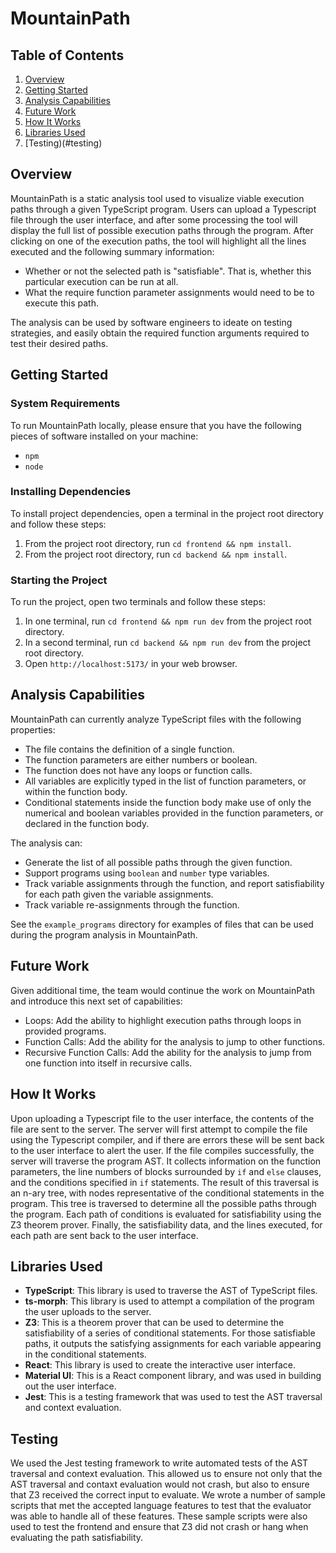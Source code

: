 # MountainPath

## Table of Contents

1. [Overview](#overview)
2. [Getting Started](#getting-started)
3. [Analysis Capabilities](#analysis-capabilities)
4. [Future Work](#future-work)
5. [How It Works](#how-it-works)
6. [Libraries Used](#libraries-used)
7. [Testing)(#testing)

## Overview

MountainPath is a static analysis tool used to visualize viable execution paths through a given TypeScript program.
Users can upload a Typescript file through the user interface, and after some processing the tool will display the full list of possible execution paths through the program.
After clicking on one of the execution paths, the tool will highlight all the lines executed and the following summary information:

- Whether or not the selected path is "satisfiable". That is, whether this particular execution can be run at all.
- What the require function parameter assignments would need to be to execute this path.

The analysis can be used by software engineers to ideate on testing strategies, and easily obtain the required function arguments required to test their desired paths.

## Getting Started

### System Requirements

To run MountainPath locally, please ensure that you have the following pieces of software installed on your machine:

- `npm`
- `node`

### Installing Dependencies

To install project dependencies, open a terminal in the project root directory and follow these steps:

1. From the project root directory, run `cd frontend && npm install`.
2. From the project root directory, run `cd backend && npm install`.

### Starting the Project

To run the project, open two terminals and follow these steps:

1. In one terminal, run `cd frontend && npm run dev` from the project root directory.
2. In a second terminal, run `cd backend && npm run dev` from the project root directory.
3. Open `http://localhost:5173/` in your web browser.

## Analysis Capabilities

MountainPath can currently analyze TypeScript files with the following properties:

- The file contains the definition of a single function.
- The function parameters are either numbers or boolean.
- The function does not have any loops or function calls.
- All variables are explicitly typed in the list of function parameters, or within the function body.
- Conditional statements inside the function body make use of only the numerical and boolean variables provided in the function parameters, or declared in the function body.

The analysis can:

- Generate the list of all possible paths through the given function.
- Support programs using `boolean` and `number` type variables.
- Track variable assignments through the function, and report satisfiability for each path given the variable assignments.
- Track variable re-assignments through the function.

See the `example_programs` directory for examples of files that can be used during the program analysis in MountainPath.

## Future Work

Given additional time, the team would continue the work on MountainPath and introduce this next set of capabilities:

- Loops: Add the ability to highlight execution paths through loops in provided programs.
- Function Calls: Add the ability for the analysis to jump to other functions.
- Recursive Function Calls: Add the ability for the analysis to jump from one function into itself in recursive calls.

## How It Works

Upon uploading a Typescript file to the user interface, the contents of the file are sent to the server.
The server will first attempt to compile the file using the Typescript compiler, and if there are errors these will be sent back to the user interface to alert the user.
If the file compiles successfully, the server will traverse the program AST.
It collects information on the function parameters, the line numbers of blocks surrounded by `if` and `else` clauses, and the conditions specified in `if` statements. The result of this traversal is an n-ary tree, with nodes representative of the conditional statements in the program. This tree is traversed to determine all the possible paths through the program. Each path of conditions is evaluated for satisfiability using the Z3 theorem prover. Finally, the satisfiability data, and the lines executed, for each path are sent back to the user interface.

## Libraries Used

- **TypeScript**: This library is used to traverse the AST of TypeScript files.
- **ts-morph**: This library is used to attempt a compilation of the program the user uploads to the server.
- **Z3**: This is a theorem prover that can be used to determine the satisfiability of a series of conditional statements. For those satisfiable paths, it outputs the satisfying assignments for each variable appearing in the conditional statements.
- **React**: This library is used to create the interactive user interface.
- **Material UI**: This is a React component library, and was used in building out the user interface.
- **Jest**: This is a testing framework that was used to test the AST traversal and context evaluation.

## Testing

We used the Jest testing framework to write automated tests of the AST traversal and context evaluation. This allowed us to ensure not only that the AST traversal and contaxt evaluation would not crash, but also to ensure that Z3 received the correct input to evaluate. We wrote a number of sample scripts that met the accepted language features to test that the evaluator was able to handle all of these features. These sample scripts were also used to test the frontend and ensure that Z3 did not crash or hang when evaluating the path satisfiability.
